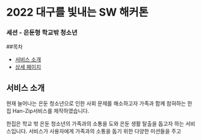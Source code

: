 # 2022 대구를 빛내는 SW 해커톤
### 세션 - 은둔형 학교밖 청소년

##목차
- [서비스 소개](#서비스-소개)
- [상세 페이지](#상세-페이지)

## 서비스 소개

현재 늘어나는 은둔 청소년으로 인한 사회 문제를 해소하고자 가족과 함께 참혀하는 한집 Han-Zip서비스를 제작하였습니다.

한집은 학교 밖 은둔 청소년의 가족과의 소통을 도와 은둔 생활 탈출을 돕고자 하는 서비스입니다.
서비스가 사용자에게 가족과의 소통을 돕기 위한 다양한 미션들을 주고
